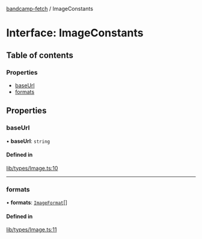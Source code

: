 [bandcamp-fetch](../README.md) / ImageConstants

# Interface: ImageConstants

## Table of contents

### Properties

- [baseUrl](ImageConstants.md#baseurl)
- [formats](ImageConstants.md#formats)

## Properties

### baseUrl

• **baseUrl**: `string`

#### Defined in

[lib/types/Image.ts:10](https://github.com/patrickkfkan/bandcamp-fetch/blob/eace49c/src/lib/types/Image.ts#L10)

___

### formats

• **formats**: [`ImageFormat`](ImageFormat.md)[]

#### Defined in

[lib/types/Image.ts:11](https://github.com/patrickkfkan/bandcamp-fetch/blob/eace49c/src/lib/types/Image.ts#L11)

